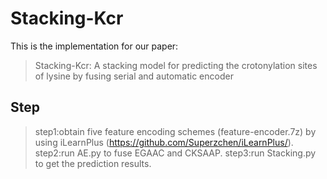 # Stacking-Kcr
This is the implementation for our paper:
>Stacking-Kcr: A stacking model for predicting the crotonylation sites of lysine by fusing serial and automatic encoder
## Step
>step1:obtain five feature encoding schemes (feature-encoder.7z) by using iLearnPlus (https://github.com/Superzchen/iLearnPlus/).
>step2:run AE.py to fuse EGAAC and CKSAAP.
>step3:run Stacking.py to get the prediction results.
